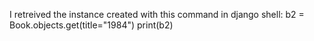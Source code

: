 I retreived the instance created with this command in django shell:
b2 = Book.objects.get(title="1984")
print(b2)
<!-- Book object (1) -->
